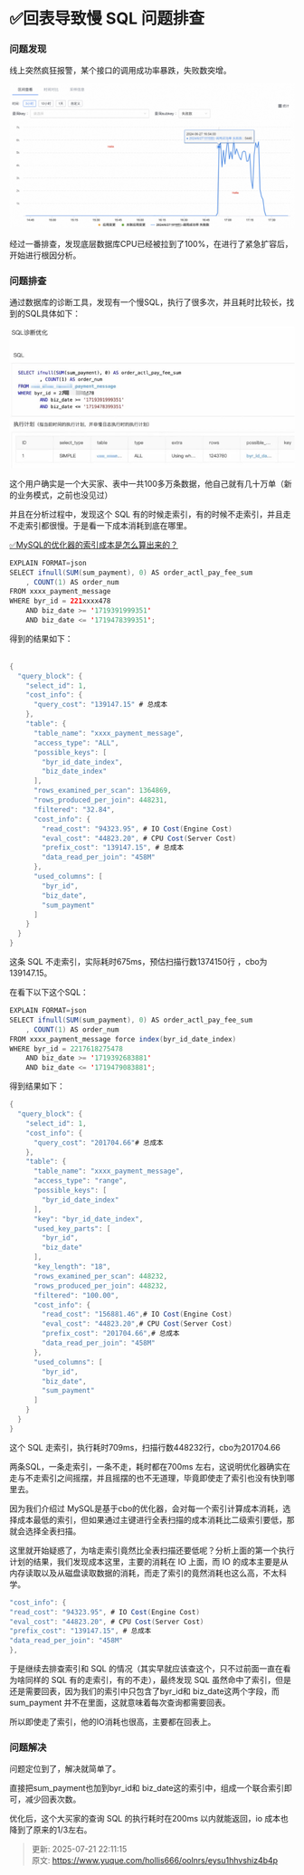 # ✅回表导致慢 SQL 问题排查

### 问题发现


线上突然疯狂报警，某个接口的调用成功率暴跌，失败数突增。



![1722059859328-3ded9508-0e3c-43df-9601-5b86283d8918.png](./img/DVYwXnWw8a0uG6RV/1722059859328-3ded9508-0e3c-43df-9601-5b86283d8918-206920.png)



经过一番排查，发现底层数据库CPU已经被拉到了100%，在进行了紧急扩容后，开始进行根因分析。



### 问题排查


通过数据库的诊断工具，发现有一个慢SQL，执行了很多次，并且耗时比较长，找到的SQL具体如下：

![1722060338409-e3cd2159-3007-4964-87c8-b676faf91d3e.png](./img/DVYwXnWw8a0uG6RV/1722060338409-e3cd2159-3007-4964-87c8-b676faf91d3e-635075.png)



这个用户确实是一个大买家、表中一共100多万条数据，他自己就有几十万单（新的业务模式，之前也没见过）



并且在分析过程中，发现这个 SQL 有的时候走索引，有的时候不走索引，并且走不走索引都很慢。于是看一下成本消耗到底在哪里。



[✅MySQL的优化器的索引成本是怎么算出来的？](https://www.yuque.com/hollis666/oolnrs/waruyhds7gcn6srf)



```java
EXPLAIN FORMAT=json
SELECT ifnull(SUM(sum_payment), 0) AS order_actl_pay_fee_sum
	, COUNT(1) AS order_num
FROM xxxx_payment_message
WHERE byr_id = 221xxxx478
	AND biz_date >= '1719391999351'
	AND biz_date <= '1719478399351'; 
```



得到的结果如下：



```java

{
  "query_block": {
    "select_id": 1,
    "cost_info": {
      "query_cost": "139147.15" # 总成本
    },
    "table": {
      "table_name": "xxxx_payment_message",
      "access_type": "ALL",
      "possible_keys": [
        "byr_id_date_index",
        "biz_date_index"
      ],
      "rows_examined_per_scan": 1364869,
      "rows_produced_per_join": 448231,
      "filtered": "32.84",
      "cost_info": {
        "read_cost": "94323.95", # IO Cost(Engine Cost)
        "eval_cost": "44823.20", # CPU Cost(Server Cost)
        "prefix_cost": "139147.15", # 总成本
        "data_read_per_join": "458M"
      },
      "used_columns": [
        "byr_id",
        "biz_date",
        "sum_payment"
      ]
    }
  }
}
```



这条 SQL 不走索引，实际耗时675ms，预估扫描行数1374150行 ，cbo为139147.15。



在看下以下这个SQL：



```java
EXPLAIN FORMAT=json
SELECT ifnull(SUM(sum_payment), 0) AS order_actl_pay_fee_sum
	, COUNT(1) AS order_num
FROM xxxx_payment_message force index(byr_id_date_index)
WHERE byr_id = 2217618275478
	AND biz_date >= '1719392683881'
	AND biz_date <= '1719479083881'; 
```



得到结果如下：



```java
{
  "query_block": {
    "select_id": 1,
    "cost_info": {
      "query_cost": "201704.66"# 总成本
    },
    "table": {
      "table_name": "xxxx_payment_message",
      "access_type": "range",
      "possible_keys": [
        "byr_id_date_index"
      ],
      "key": "byr_id_date_index",
      "used_key_parts": [
        "byr_id",
        "biz_date"
      ],
      "key_length": "18",
      "rows_examined_per_scan": 448232,
      "rows_produced_per_join": 448232,
      "filtered": "100.00",
      "cost_info": {
        "read_cost": "156881.46",# IO Cost(Engine Cost)
        "eval_cost": "44823.20",# CPU Cost(Server Cost)
        "prefix_cost": "201704.66",# 总成本
        "data_read_per_join": "458M"
      },
      "used_columns": [
        "byr_id",
        "biz_date",
        "sum_payment"
      ]
    }
  }
}
```



这个 SQL 走索引，执行耗时709ms，扫描行数448232行，cbo为201704.66



两条SQL，一条走索引，一条不走，耗时都在700ms 左右，这说明优化器确实在走与不走索引之间摇摆，并且摇摆的也不无道理，毕竟即使走了索引也没有快到哪里去。



因为我们介绍过 MySQL是基于cbo的优化器，会对每一个索引计算成本消耗，选择成本最低的索引，但如果通过主键进行全表扫描的成本消耗比二级索引要低，那就会选择全表扫描。



这里就开始疑惑了，为啥走索引竟然比全表扫描还要低呢？分析上面的第一个执行计划的结果，我们发现成本这里，主要的消耗在 IO 上面，而 IO 的成本主要是从内存读取以及从磁盘读取数据的消耗，而走了索引的竟然消耗也这么高，不太科学。



```java
"cost_info": {
"read_cost": "94323.95", # IO Cost(Engine Cost)
"eval_cost": "44823.20", # CPU Cost(Server Cost)
"prefix_cost": "139147.15", # 总成本
"data_read_per_join": "458M"
},
```



于是继续去排查索引和 SQL 的情况（其实早就应该查这个，只不过前面一直在看为啥同样的 SQL 有的走索引，有的不走），最终发现 SQL 虽然命中了索引，但是还是需要回表，因为我们的索引中只包含了byr_id和 biz_date这两个字段，而 sum_payment 并不在里面，这就意味着每次查询都需要回表。



所以即使走了索引，他的IO消耗也很高，主要都在回表上。



### 问题解决


问题定位到了，解决就简单了。



直接把sum_payment也加到byr_id和 biz_date这的索引中，组成一个联合索引即可，减少回表次数。



优化后，这个大买家的查询 SQL 的执行耗时在200ms 以内就能返回，io 成本也降到了原来的1/3左右。



> 更新: 2025-07-21 22:11:15  
> 原文: <https://www.yuque.com/hollis666/oolnrs/eysu1hhvshiz4b4p>